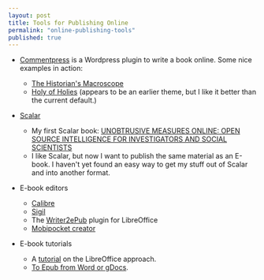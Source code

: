 ```yaml
---
layout: post
title: Tools for Publishing Online
permalink: "online-publishing-tools"
published: true
---
```



- [Commentpress](http://futureofthebook.org/commentpress/) is a Wordpress plugin to write a book online. Some nice examples in action:
  - [The Historian's Macroscope](http://www.themacroscope.org/?p=1)
  - [Holy of Holies](http://futureofthebook.org/mitchellstephens/holyofholies/) (appears to be an earlier theme, but I like it better than the current default.)

- [Scalar](http://scalar.usc.edu/)
  - My first Scalar book: [UNOBTRUSIVE MEASURES ONLINE: OPEN SOURCE INTELLIGENCE FOR INVESTIGATORS AND SOCIAL SCIENTISTS](http://scalar.usc.edu/works/unobtrusive-measures-online/index)
  - I like Scalar, but now I want to publish the same material as an E-book. I haven't yet found an easy way to get my stuff out of Scalar and into another format.
  
- E-book editors
  - [Calibre](http://calibre-ebook.com/about)
  - [Sigil](http://sigil-ebook.com/)
  - The [Writer2ePub](http://extensions.services.openoffice.org/en/project/Writer2ePub) plugin for LibreOffice
  - [Mobipocket creator](http://www.mobipocket.com/en/DownloadSoft/ProductDetailsCreator.asp)

- E-book tutorials
  - A [tutorial](http://opensource.com/life/13/8/how-create-ebook-open-source-way) on the LibreOffice approach.
  - [To Epub from Word or gDocs](http://janefriedman.com/2014/12/19/word-epub/).


